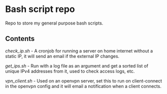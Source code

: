 # Bash script repo

Repo to store my general purpose bash scripts.

## Contents
*check_ip.sh* - A cronjob for running a server on home internet without a static IP, it will send an email if the external IP changes.

*get_ips.sh* - Run with a log file as an argument and get a sorted list of unique IPv4 addresses from it, used to check access logs, etc.

*vpn_client.sh* - Used on an openvpn server, set this to run on client-connect in the openvpn config and it will email a notification when a client connects.
